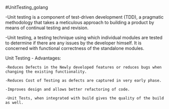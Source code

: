 #UnitTesting_golang

 -Unit testing is a component of test-driven development (TDD), a pragmatic methodology that takes a meticulous approach to building a product by means of continual testing and revision.

 -Unit testing, a testing technique using which individual modules are tested to determine if there are any issues by the developer himself. It is concerned with functional correctness of the standalone modules.
 
 
 Unit Testing - Advantages:

    -Reduces Defects in the Newly developed features or reduces bugs when changing the existing functionality.

    -Reduces Cost of Testing as defects are captured in very early phase.

    -Improves design and allows better refactoring of code.

    -Unit Tests, when integrated with build gives the quality of the build as well.
